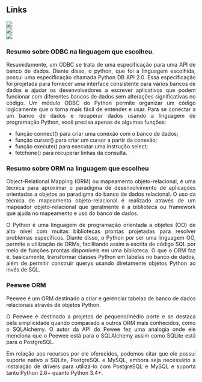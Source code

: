 ## Links

<div>
  <a href = "https://github.com/rauan-meirelles/bd2/blob/main/tarefas/t03/tarefa03-create.sql"><img src="https://img.shields.io/badge/Scripts-Create-green" target="_blank"></a>
</div>

<div>
  <a href = "https://github.com/rauan-meirelles/bd2/blob/main/tarefas/t03/tarefa03-inserts.sql"><img src="https://img.shields.io/badge/Scripts-Insert-green" target="_blank"></a>
</div>

<div>
  <a href = ""><img src="https://img.shields.io/badge/Solve Questions-Undefined-red" target="_blank"></a>
</div>

### Resumo sobre ODBC na linguagem que escolheu.

<p align="justify">
  Resumidamente, um ODBC se trata de uma especificação para uma API de banco de dados. Diante disso, o python, que foi a linguagem escolhida,
  possui uma especificação chamada Python DB API 2.0. Essa especificação foi projetada para fornecer uma interface consistente para vários bancos
  de dados e ajudar os desenvolvedores a escrever aplicativos que podem funcionar com diferentes bancos de dados sem alterações significativas 
  no código. Um módulo ODBC do Python permite organizar um código logicamente que o torna mais fácil de entender e usar.
  Para se conectar a um banco de dados e recuperar dados usando a linguagem de programação Python, você precisa apenas de algumas funções:
</p>

- função connect() para criar uma conexão com o banco de dados;
- função cursor() para criar um cursor a partir da conexão;
- função execute() para executar uma instrução select;
- fetchone() para recuperar linhas da consulta.

### Resumo sobre ORM na linguagem que escolheu

<p align="justify">
  Object-Relational Mapping (ORM) ou mapeamento objeto-relacional, é uma técnica para aproximar o paradigma de desenvolvimento de aplicações
  orientadas a objetos ao paradigma do banco de dados relacional. O uso da técnica de mapeamento objeto-relacional é realizado através de um 
  mapeador objeto-relacional que geralmente é a biblioteca ou framework que ajuda no mapeamento e uso do banco de dados.

</p>

<p align="justify">
  O Python é uma linguagem de programação orientada a objetos (OO) de alto nível com muitas bibliotecas prontas projetadas para resolver problemas
  específicos. Diante disso, o Python por ser uma linguagem OO, permite a utilização de ORMs, facilitando assim a escrita de código SQL por meio de
  funções prontas disponíveis em uma biblioteca. O que o ORM faz é, basicamente, transformar classes Python em tabelas no banco de dados, além de 
  permitir construir querys usando diretamente objetos Python ao invés de SQL.
</p>

### Peewee ORM

<p align="justify">
  Peewee é um ORM destinado a criar e gerenciar tabelas de banco de dados relacionais através de objetos Python. 
</p>


<p align="justify">
  O Peewee é destinado a projetos de pequeno/médio porte e se destaca pela simplicidade quando comparado a outros ORM mais conhecidos,
  como o SQLAlchemy. O autor da API do Pewee fez uma analogia onde ele menciona que o Peewee está para o SQLAlchemy assim como SQLite está 
  para o PostgreSQL.
</p>


<p align="justify">
  Em relação aos recursos por ele oferecidos, podemos citar que ele possui suporte nativo a SQLite, PostgreSQL e MySQL, embora seja 
  necessário a instalação de drivers para utilizá-lo com PostgreSQL e MySQL e suporta tanto Python 2.6+ quanto Python 3.4+.
</p>
